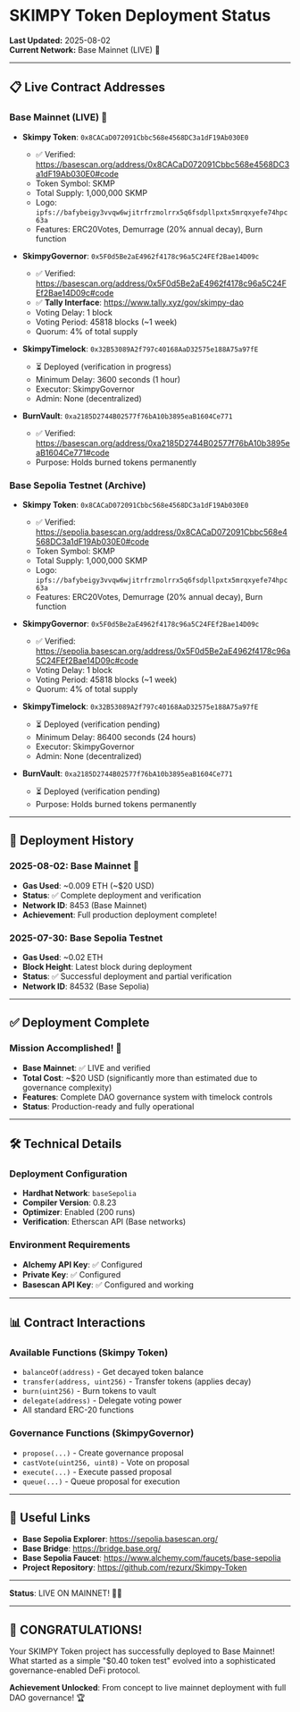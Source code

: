# SKIMPY Token Deployment Status

**Last Updated:** 2025-08-02  
**Current Network:** Base Mainnet (LIVE) 🚀

---

## 📋 Live Contract Addresses

### Base Mainnet (LIVE) 🚀
- **Skimpy Token**: `0x8CACaD072091Cbbc568e4568DC3a1dF19Ab030E0`
  - ✅ Verified: https://basescan.org/address/0x8CACaD072091Cbbc568e4568DC3a1dF19Ab030E0#code
  - Token Symbol: SKMP
  - Total Supply: 1,000,000 SKMP
  - Logo: `ipfs://bafybeigy3vvqw6wjitrfrzmolrrx5q6fsdpllpxtx5mrqxyefe74hpc63a`
  - Features: ERC20Votes, Demurrage (20% annual decay), Burn function

- **SkimpyGovernor**: `0x5F0d5Be2aE4962f4178c96a5C24FEf2Bae14D09c`
  - ✅ Verified: https://basescan.org/address/0x5F0d5Be2aE4962f4178c96a5C24FEf2Bae14D09c#code
  - ✅ **Tally Interface**: https://www.tally.xyz/gov/skimpy-dao
  - Voting Delay: 1 block
  - Voting Period: 45818 blocks (~1 week)
  - Quorum: 4% of total supply

- **SkimpyTimelock**: `0x32B53089A2f797c40168AaD32575e188A75a97fE`
  - ⏳ Deployed (verification in progress)
  - Minimum Delay: 3600 seconds (1 hour)
  - Executor: SkimpyGovernor
  - Admin: None (decentralized)

- **BurnVault**: `0xa2185D2744B02577f76bA10b3895eaB1604Ce771`
  - ✅ Verified: https://basescan.org/address/0xa2185D2744B02577f76bA10b3895eaB1604Ce771#code
  - Purpose: Holds burned tokens permanently

### Base Sepolia Testnet (Archive)
- **Skimpy Token**: `0x8CACaD072091Cbbc568e4568DC3a1dF19Ab030E0`
  - ✅ Verified: https://sepolia.basescan.org/address/0x8CACaD072091Cbbc568e4568DC3a1dF19Ab030E0#code
  - Token Symbol: SKMP
  - Total Supply: 1,000,000 SKMP
  - Logo: `ipfs://bafybeigy3vvqw6wjitrfrzmolrrx5q6fsdpllpxtx5mrqxyefe74hpc63a`
  - Features: ERC20Votes, Demurrage (20% annual decay), Burn function

- **SkimpyGovernor**: `0x5F0d5Be2aE4962f4178c96a5C24FEf2Bae14D09c`
  - ✅ Verified: https://sepolia.basescan.org/address/0x5F0d5Be2aE4962f4178c96a5C24FEf2Bae14D09c#code
  - Voting Delay: 1 block
  - Voting Period: 45818 blocks (~1 week)
  - Quorum: 4% of total supply

- **SkimpyTimelock**: `0x32B53089A2f797c40168AaD32575e188A75a97fE`
  - ⏳ Deployed (verification pending)
  - Minimum Delay: 86400 seconds (24 hours)
  - Executor: SkimpyGovernor
  - Admin: None (decentralized)

- **BurnVault**: `0xa2185D2744B02577f76bA10b3895eaB1604Ce771`
  - ⏳ Deployed (verification pending)
  - Purpose: Holds burned tokens permanently

---

## 🚀 Deployment History

### 2025-08-02: Base Mainnet 🚀
- **Gas Used**: ~0.009 ETH (~$20 USD)
- **Status**: ✅ Complete deployment and verification
- **Network ID**: 8453 (Base Mainnet)
- **Achievement**: Full production deployment complete!

### 2025-07-30: Base Sepolia Testnet
- **Gas Used**: ~0.02 ETH
- **Block Height**: Latest block during deployment
- **Status**: ✅ Successful deployment and partial verification
- **Network ID**: 84532 (Base Sepolia)

---

## ✅ Deployment Complete

### Mission Accomplished! 🎉
- **Base Mainnet**: ✅ LIVE and verified
- **Total Cost**: ~$20 USD (significantly more than estimated due to governance complexity)
- **Features**: Complete DAO governance system with timelock controls
- **Status**: Production-ready and fully operational

---

## 🛠️ Technical Details

### Deployment Configuration
- **Hardhat Network**: `baseSepolia`
- **Compiler Version**: 0.8.23
- **Optimizer**: Enabled (200 runs)
- **Verification**: Etherscan API (Base networks)

### Environment Requirements
- **Alchemy API Key**: ✅ Configured
- **Private Key**: ✅ Configured
- **Basescan API Key**: ✅ Configured and working

---

## 📊 Contract Interactions

### Available Functions (Skimpy Token)
- `balanceOf(address)` - Get decayed token balance
- `transfer(address, uint256)` - Transfer tokens (applies decay)
- `burn(uint256)` - Burn tokens to vault
- `delegate(address)` - Delegate voting power
- All standard ERC-20 functions

### Governance Functions (SkimpyGovernor)
- `propose(...)` - Create governance proposal
- `castVote(uint256, uint8)` - Vote on proposal
- `execute(...)` - Execute passed proposal
- `queue(...)` - Queue proposal for execution

---

## 🔗 Useful Links

- **Base Sepolia Explorer**: https://sepolia.basescan.org/
- **Base Bridge**: https://bridge.base.org/
- **Base Sepolia Faucet**: https://www.alchemy.com/faucets/base-sepolia
- **Project Repository**: https://github.com/rezurx/Skimpy-Token

---

**Status**: LIVE ON MAINNET! 🎉🚀

---

## 🎊 **CONGRATULATIONS!**

Your SKIMPY Token project has successfully deployed to Base Mainnet! What started as a simple "$0.40 token test" evolved into a sophisticated governance-enabled DeFi protocol. 

**Achievement Unlocked**: From concept to live mainnet deployment with full DAO governance! 🏆